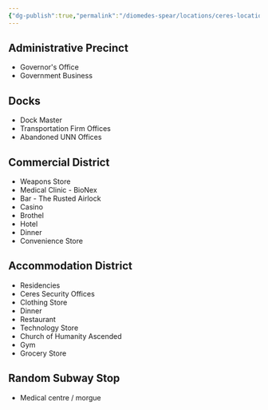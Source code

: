 ```yaml
---
{"dg-publish":true,"permalink":"/diomedes-spear/locations/ceres-locations/"}
---
```


## Administrative Precinct
- Governor's Office
- Government Business

## Docks
- Dock Master
- Transportation Firm Offices
- Abandoned UNN Offices

## Commercial District
- Weapons Store
- Medical Clinic - BioNex
- Bar - The Rusted Airlock
- Casino
- Brothel
- Hotel
- Dinner
- Convenience Store

## Accommodation District
- Residencies 
- Ceres Security Offices
- Clothing Store
- Dinner
- Restaurant
- Technology Store
- Church of Humanity Ascended
- Gym
- Grocery Store

## Random Subway Stop
- Medical centre / morgue 
